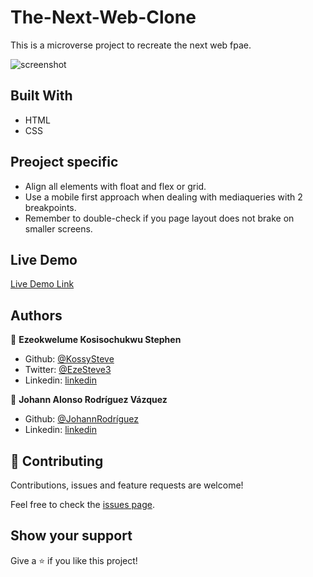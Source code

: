 # The-Next-Web-Clone
This is a microverse project to recreate the next web fpae.

![screenshot](./images/screenshot.png)

## Built With

- HTML
- CSS

## Preoject specific

- Align all elements with float and flex or grid.
- Use a mobile first approach when dealing with mediaqueries with 2 breakpoints.
- Remember to double-check if you page layout does not brake on smaller screens.

## Live Demo

[Live Demo Link](https://rawcdn.githack.com/KossySteve/Smashing_magazine_UI-UX/82a2716c3899635b0457615de49c4a9e7b0be187/index.html)

## Authors

👤 **Ezeokwelume Kosisochukwu Stephen**

- Github: [@KossySteve](https://github.com/KossySteve)
- Twitter: [@EzeSteve3](https://twitter.com/EzeSteve3/)
- Linkedin: [linkedin](https://www.linkedin.com/in/steve-ez-b090ba198/)

👤 **Johann Alonso Rodríguez Vázquez**

- Github: [@JohannRodríguez](https://github.com/JohannRodriguez)
- Linkedin: [linkedin](https://www.linkedin.com/in/johann-alonso-rodr%C3%ADguez-v%C3%A1zquez-25b07719a/)

## 🤝 Contributing

Contributions, issues and feature requests are welcome!

Feel free to check the [issues page](issues/).

## Show your support

Give a ⭐️ if you like this project!